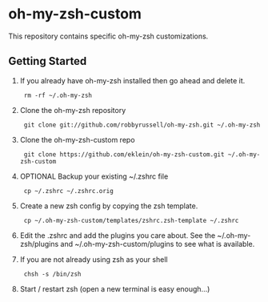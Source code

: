 oh-my-zsh-custom
================

This repository contains specific oh-my-zsh customizations.

Getting Started
---------------

1. If you already have oh-my-zsh installed then go ahead and delete it.

        rm -rf ~/.oh-my-zsh

2. Clone the oh-my-zsh repository

        git clone git://github.com/robbyrussell/oh-my-zsh.git ~/.oh-my-zsh
        
3. Clone the oh-my-zsh-custom repo

        git clone https://github.com/eklein/oh-my-zsh-custom.git ~/.oh-my-zsh-custom

4. OPTIONAL Backup your existing ~/.zshrc file

        cp ~/.zshrc ~/.zshrc.orig

5. Create a new zsh config by copying the zsh template.

        cp ~/.oh-my-zsh-custom/templates/zshrc.zsh-template ~/.zshrc

6. Edit the .zshrc and add the plugins you care about.  See the ~/.oh-my-zsh/plugins and ~/.oh-my-zsh-custom/plugins to 
see what is available.
        
7. If you are not already using zsh as your shell

        chsh -s /bin/zsh

8. Start / restart zsh (open a new terminal is easy enough…)
